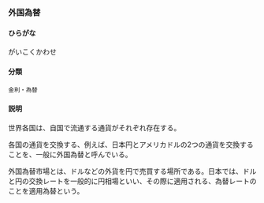 <div style="display:none;">

## [あ行](securities-terms?id=あ行)
## [か行](securities-terms?id=か行)

</div>

### 外国為替

#### ひらがな

がいこくかわせ

#### 分類

`金利・為替`

#### 説明

世界各国は、自国で流通する通貨がそれぞれ存在する。
各国の通貨を交換する、例えば、日本円とアメリカドルの2つの通貨を交換することを、一般に外国為替と呼んでいる。
外国為替市場とは、ドルなどの外貨を円で売買する場所である。日本では、ドルと円の交換レートを一般的に円相場といい、その際に適用される、為替レートのことを適用為替という。

<div style="display:none;">

## [さ行](securities-terms?id=さ行)
## [た行](securities-terms?id=た行)
## [な行](securities-terms?id=な行)
## [は行](securities-terms?id=は行)
## [ま行](securities-terms?id=ま行)
## [や行](securities-terms?id=や行)
## [ら行](securities-terms?id=ら行)
## [わ行](securities-terms?id=わ行)
## [英数字・記号](securities-terms?id=英数字・記号)

</div>


